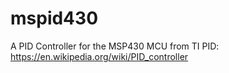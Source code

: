 # mspid430
A PID Controller for the MSP430 MCU from TI
PID: https://en.wikipedia.org/wiki/PID_controller

